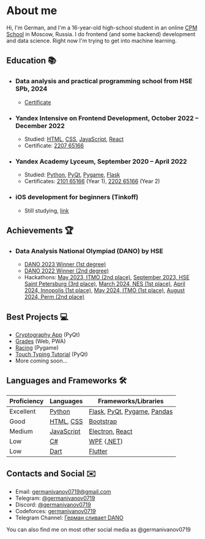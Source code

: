 <!-- [View in Russian (RU)](README-RU.md) -->

<!-- > **Just updated this page** <br/>
> If you notice any mistakes, [create an Issue](https://github.com/germanivanov0719/germanivanov0719/issues/new). -->

# About me

Hi, I'm German, and I'm a 16-year-old high-school student in an online [CPM School](https:/школа-цпм.рф) in Moscow, Russia. I do frontend (and some backend) development and data science. Right now I'm trying to get into machine learning.

## Education :books:

- ### Data analysis and practical programming school from HSE SPb, 2024

  - [Certificate](./certificates/Other/Data%20Analysis%20and%20Practical%20Programming%20School%202024.pdf)

- ### Yandex Intensive on Frontend Development, October 2022 – December 2022

  - Studied: [HTML], [CSS], [JavaScript], [React]
  - Certificate: [2207 65166](https://lms.yandex.ru/certificate/check/?certNumber=220765166&lastName=%D0%98%D0%B2%D0%B0%D0%BD%D0%BE%D0%B2)

- ### Yandex Academy Lyceum, September 2020 – April 2022

  - Studied: [Python], [PyQt], [Pygame], [Flask]
  - Certificates: [2101 65166](./certificates/Yandex-Lyceum/YL1.pdf) (Year 1), [2202 65166](./certificates/Yandex-Lyceum/YL2.pdf) (Year 2)

- ### iOS development for beginners (Tinkoff)
  - Still studying, [link](https://fintech.tinkoff.ru/school/basic/ios/)

## Achievements :trophy:

- ### Data Analysis National Olympiad (DANO) by HSE
  - [DANO 2023 Winner (1st degree)](./certificates/DANO/DANO-2023.pdf)
  - [DANO 2022 Winner (2nd degree)](./certificates/DANO/DANO-2022.pdf)
  - Hackathons: [May 2023, ITMO (2nd place)](./certificates/DANO/DANO-hack-2023-05-ITMO.pdf), [September 2023, HSE Saint Petersburg (3rd place)](./certificates/DANO/DANO-hack-2023-09-HSE-Spb.pdf), [March 2024, NES (1st place)](./certificates/DANO/DANO-hack-2024-03-NES.pdf), [April 2024, Innopolis (1st place)](./certificates/DANO/DANO-hack-2024-04-Innopolis.pdf), [May 2024, ITMO (1st place)](./certificates/DANO/DANO-hack-2024-05-ITMO.pdf), [August 2024, Perm (2nd place)](./certificates/DANO/DANO-hack-2024-08-Perm.pdf)

## Best Projects :computer:

- [Cryptography App](https://github.com/germanivanov0719/Cryptography) (PyQt)
- [Grades](https://germanivanov0719.github.io/grades/index.html) (Web, PWA)
- [Racing](https://github.com/germanivanov0719/Racing) (Pygame)
- [Touch Typing Tutorial](https://github.com/germanivanov0719/touch-typing-tutorial) (PyQt)
- More coming soon…

## Languages and Frameworks :hammer_and_wrench:

| Proficiency | Languages     | Frameworks/Libraries                |
| ----------- | ------------- | ----------------------------------- |
| Excellent   | [Python]      | [Flask], [PyQt], [Pygame], [Pandas] |
| Good        | [HTML], [CSS] | [Bootstrap]                         |
| Medium      | [JavaScript]  | [Electron], [React]                 |
| Low         | [C#]          | [WPF] ([.NET])                      |
| Low         | [Dart]        | [Flutter]                           |

[python]: https://www.python.org "Python"
[flask]: https://flask.palletsprojects.com/ "Flask"
[pyqt]: https://doc.qt.io/qtforpython/ "PyQt"
[pygame]: https://www.pygame.org/ "Pygame"
[pandas]: https://pandas.pydata.org/docs/ "Pandas"
[html]: https://developer.mozilla.org/en-US/docs/Web/HTML "HTML"
[css]: https://developer.mozilla.org/en-US/docs/Web/CSS "CSS"
[bootstrap]: https://getbootstrap.com/ "Bootstrap"
[javascript]: https://developer.mozilla.org/en-US/docs/Web/JavaScript "JavaScript"
[electron]: https://www.electronjs.org "Electron"
[c#]: https://docs.microsoft.com/en-us/dotnet/csharp/ "C#"
[wpf]: https://docs.microsoft.com/en-us/visualstudio/designers/getting-started-with-wpf "WPF"
[.net]: https://dotnet.microsoft.com/en-us/ ".NET"
[dart]: https://dart.dev "Dart"
[flutter]: https://flutter.dev "Flutter"
[react]: https://reactjs.org/ "React"

## Contacts and Social :envelope:

- Email: [germanivanov0719@gmail.com](mailto:germanivanov0719@gmail.com)
- Telegram: [@germanivanov0719](https://t.me/germanivanov0719)
- Discord: [@germanivanov0719](https://discord.com/users/germanivanov0719)
- Codeforces: [germanivanov0719](https://codeforces.com/profile/germanivanov0719)
- Telegram Channel: [Герман сливает DANO](https://t.me/gaivanov)

You can also find me on most other social media as @germanivanov0719


<!-- Verifications -->
<a rel="me" href="https://mastodon.social/@germanivanov0719" hidden></a>

